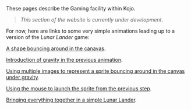 These pages describe the Gaming facility within Kojo.  

> *This section of the website is currently under development*.

For now, here are links to some very simple animations leading up to a version of the *Lunar Lander* game:

[A shape bouncing around in the canavas](https://github.com/litan/mm/blob/master/animation/anim-0.kojo).

[Introduction of gravity in the previous animation](https://github.com/litan/mm/blob/master/animation/anim-1.kojo).

[Using multiple images to represent a sprite bouncing around in the canvas under gravity](https://github.com/litan/mm/blob/master/animation/anim-2.kojo).

[Using the mouse to launch the sprite from the previous step](https://github.com/litan/mm/blob/master/animation/anim-3.kojo).

[Bringing everything together in a simple Lunar Lander](https://github.com/litan/mm/blob/master/animation/lunar-lander.kojo).


